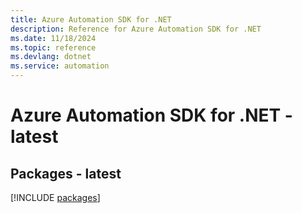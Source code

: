 ```yaml
---
title: Azure Automation SDK for .NET
description: Reference for Azure Automation SDK for .NET
ms.date: 11/18/2024
ms.topic: reference
ms.devlang: dotnet
ms.service: automation
---
```

# Azure Automation SDK for .NET - latest
## Packages - latest
[!INCLUDE [packages](automation-index.md)]